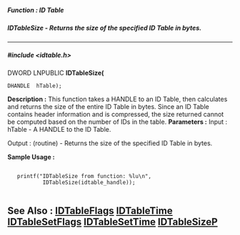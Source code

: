 ##### Function : ID Table
##### IDTableSize - Returns the size of the specified ID Table in bytes.
---
##### #include <idtable.h>
DWORD LNPUBLIC **IDTableSize(**

	DHANDLE  hTable);
**Description :**
This function takes a HANDLE to an ID Table, then calculates and returns the 
size of the entire ID Table in bytes.  Since an ID Table contains header 
information and is compressed, the size returned cannot be computed based on 
the number of IDs in the table.
**Parameters :**
Input :
hTable  -  A HANDLE to the ID Table.

Output :
(routine)  -  Returns the size of the specified ID Table in bytes.


**Sample Usage :**
```

   printf("IDTableSize from function: %lu\n",
           IDTableSize(idtable_handle));


```
**See Also :**
[IDTableFlags](D:/md_files/IDTableFlags.md)
[IDTableTime](D:/md_files/IDTableTime.md)
[IDTableSetFlags](D:/md_files/IDTableSetFlags.md)
[IDTableSetTime](D:/md_files/IDTableSetTime.md)
[IDTableSizeP](D:/md_files/IDTableSizeP.md)
---
